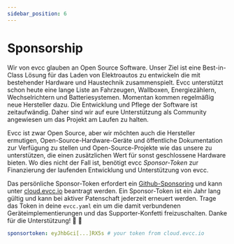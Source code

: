 ```yaml
---
sidebar_position: 6
---
```


# Sponsorship

Wir von evcc glauben an Open Source Software. Unser Ziel ist eine Best-in-Class Lösung für das Laden von Elektroautos zu entwickeln die mit bestehender Hardware und Haustechnik zusammenspielt. Evcc unterstützt schon heute eine lange Liste an Fahrzeugen, Wallboxen, Energiezählern, Wechselrichtern und Batteriesystemen. Momentan kommen regelmäßig neue Hersteller dazu. Die Entwicklung und Pflege der Software ist zeitaufwändig. Daher sind wir auf eure Unterstützung als Community angewiesen um das Projekt am Laufen zu halten.

Evcc ist zwar Open Source, aber wir möchten auch die Hersteller ermutigen, Open-Source-Hardware-Geräte und öffentliche Dokumentation zur Verfügung zu stellen und Open-Source-Projekte wie das unsere zu unterstützen, die einen zusätzlichen Wert für sonst geschlossene Hardware bieten. Wo dies nicht der Fall ist, benötigt evcc _Sponsor-Token_ zur Finanzierung der laufenden Entwicklung und Unterstützung von evcc.

Das persönliche Sponsor-Token erfordert ein [Github-Sponsoring](https://github.com/sponsors/andig) und kann unter [cloud.evcc.io](https://cloud.evcc.io) beantragt werden. Ein Sponsor-Token ist ein Jahr lang gültig und kann bei aktiver Patenschaft jederzeit erneuert werden. Trage das Token in deine `evcc.yaml` ein um die damit verbundenen Geräteimplementierungen und das Supporter-Konfetti freizuschalten. Danke für die Unterstützung! 💚 🎉

```yaml title="evcc.yaml"
sponsortoken: eyJhbGci[...]RX5s # your token from cloud.evcc.io
```
